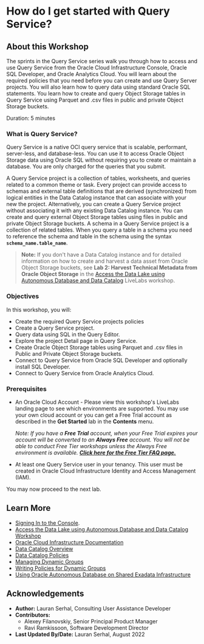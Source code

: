 # How do I get started with Query Service?

## About this Workshop

The sprints in the Query Service series walk you through how to access and use Query Service from the Oracle Cloud Infrastructure Console, Oracle SQL Developer, and Oracle Analytics Cloud. You will learn about the required policies that you need before you can create and use Query Server projects. You will also learn how to query data using standard Oracle SQL statements. You learn how to create and query Object Storage tables in Query Service using Parquet and .csv files in public and private Object Storage buckets.

Duration: 5 minutes

### What is Query Service?

Query Service is a native OCI query service that is scalable, performant, server-less, and database-less. You can use it to access Oracle Object Storage data using Oracle SQL without requiring you to create or maintain a database. You are only charged for the queries that you submit.

A Query Service project is a collection of tables, worksheets, and queries related to a common theme or task. Every project can provide access to schemas and external table definitions that are derived (synchronized) from logical entities in the Data Catalog instance that can associate with your new the project. Alternatively, you can create a Query Service project without associating it  with any existing Data Catalog instance. You can create and query external Object Storage tables using files in public and private Object Storage buckets. A schema in a Query Service project is a collection of related tables. When you query a table in a schema you need to reference the schema and table in the schema using the syntax **`schema_name.table_name`**.


>**Note:** If you don't have a Data Catalog instance and for detailed information on how to create and harvest a data asset from Oracle Object Storage buckets, see **Lab 2: Harvest Technical Metadata from Oracle Object Storage** in the [Access the Data Lake using Autonomous Database and Data Catalog](https://apexapps.oracle.com/pls/apex/dbpm/r/livelabs/view-workshop?wid=877) LiveLabs workshop.

### Objectives

In this workshop, you will:
* Create the required Query Service projects policies
* Create a Query Service project.
* Query data using SQL in the Query Editor.
* Explore the project Detail page in Query Service.
* Create Oracle Object Storage tables using Parquet and .csv files in Public and Private Object Storage buckets.
* Connect to Query Service from Oracle SQL Developer and optionally install SQL Developer.
* Connect to Query Service from Oracle Analytics Cloud.

### Prerequisites

* An Oracle Cloud Account - Please view this workshop's LiveLabs landing page to see which environments are supported. You may use your own cloud account or you can get a Free Trial account as described in the **Get Started** lab in the **Contents** menu.

  *Note: If you have a **Free Trial** account, when your Free Trial expires your account will be converted to an **Always Free** account. You will not be able to conduct Free Tier workshops unless the Always Free environment is available. **[Click here for the Free Tier FAQ page.](https://www.oracle.com/cloud/free/faq.html)***

* At least one Query Service user in your tenancy. This user must be created in Oracle Cloud Infrastructure Identity and Access Management (IAM).

You may now proceed to the next lab.


## Learn More

* [Signing In to the Console](https://docs.cloud.oracle.com/en-us/iaas/Content/GSG/Tasks/signingin.htm).
* [Access the Data Lake using Autonomous Database and Data Catalog Workshop](https://apexapps.oracle.com/pls/apex/dbpm/r/livelabs/view-workshop?wid=877)
* [Oracle Cloud Infrastructure Documentation](https://docs.cloud.oracle.com/en-us/iaas/Content/GSG/Concepts/baremetalintro.htm)
* [Data Catalog Overview](https://docs.oracle.com/en-us/iaas/data-catalog/using/overview.htm)
* [Data Catalog Policies](https://docs.oracle.com/en-us/iaas/data-catalog/using/policies.htm)
* [Managing Dynamic Groups](https://docs.oracle.com/en-us/iaas/Content/Identity/Tasks/managingdynamicgroups.htm#Managing_Dynamic_Groups)
* [Writing Policies for Dynamic Groups](https://docs.oracle.com/en-us/iaas/Content/Identity/Tasks/callingservicesfrominstances.htm#Writing)
* [Using Oracle Autonomous Database on Shared Exadata Infrastructure](https://docs.oracle.com/en/cloud/paas/autonomous-database/adbsa/index.html)

## Acknowledgements
* **Author:** Lauran Serhal, Consulting User Assistance Developer
* **Contributors:**
    + Alexey Filanovskiy, Senior Principal Product Manager
    + Ravi Ramkissoon, Software Development Director
* **Last Updated By/Date:** Lauran Serhal, August 2022

